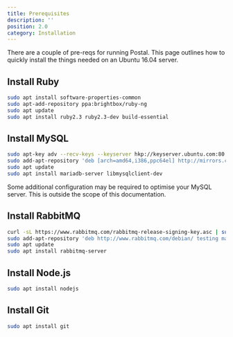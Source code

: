 ```yaml
---
title: Prerequisites
description: ''
position: 2.0
category: Installation
---
```

There are a couple of pre-reqs for running Postal. This page outlines how to quickly install the things needed on an Ubuntu 16.04 server.

## Install Ruby

```bash
sudo apt install software-properties-common
sudo apt-add-repository ppa:brightbox/ruby-ng
sudo apt update
sudo apt install ruby2.3 ruby2.3-dev build-essential
```

## Install MySQL

```bash
sudo apt-key adv --recv-keys --keyserver hkp://keyserver.ubuntu.com:80 0xF1656F24C74CD1D8
sudo add-apt-repository 'deb [arch=amd64,i386,ppc64el] http://mirrors.coreix.net/mariadb/repo/10.1/ubuntu xenial main'
sudo apt update
sudo apt install mariadb-server libmysqlclient-dev
```

Some additional configuration may be required to optimise your MySQL server. This is outside the scope of this documentation.

## Install RabbitMQ

```bash
curl -sL https://www.rabbitmq.com/rabbitmq-release-signing-key.asc | sudo apt-key add -
sudo add-apt-repository 'deb http://www.rabbitmq.com/debian/ testing main'
sudo apt update
sudo apt install rabbitmq-server
```

## Install Node.js

```bash
sudo apt install nodejs
```

## Install Git

```bash
sudo apt install git
```